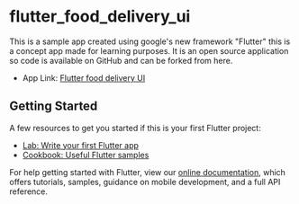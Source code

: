 # flutter_food_delivery_ui

This is a sample app created using google's new framework "Flutter" this is a concept app made for learning purposes. It is an open source application so code is available on GitHub and can be forked from here.

- App Link: [Flutter food delivery UI](https://play.google.com/store/apps/details?id=com.ibtehaj.flutter_food_delivery_ui)

## Getting Started

A few resources to get you started if this is your first Flutter project:

- [Lab: Write your first Flutter app](https://flutter.dev/docs/get-started/codelab)
- [Cookbook: Useful Flutter samples](https://flutter.dev/docs/cookbook)

For help getting started with Flutter, view our
[online documentation](https://flutter.dev/docs), which offers tutorials,
samples, guidance on mobile development, and a full API reference.
